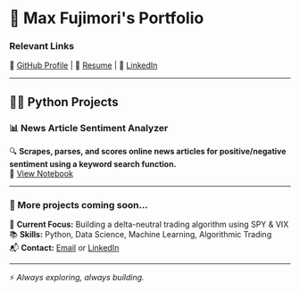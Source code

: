 # 🚀 Max Fujimori's Portfolio

### Relevant Links  
🔗 [GitHub Profile](https://github.com/FujiPy) | 📄 [Resume](https://www.linkedin.com/in/max-fujimori/) | 🔗 [LinkedIn](https://docs.google.com/document/d/1NT6Ydmdnngg8T_gO_Mcc06L559bciQC2uOTAZLOz18s/edit?usp=share_link)

---

## 👨‍💻 Python Projects

### 📊 News Article Sentiment Analyzer  
🔍 **Scrapes, parses, and scores online news articles for positive/negative sentiment using a keyword search function.**  
📌 [View Notebook](https://github.com/FujiPy/FujiPy.github.io/blob/main/Keyword_googlesearch_sentiment_analyzer.ipynb)

---

### 🚧 More projects coming soon...

📌 **Current Focus:** Building a delta-neutral trading algorithm using SPY & VIX  
📚 **Skills:** Python, Data Science, Machine Learning, Algorithmic Trading  
📬 **Contact:** [Email](mailto:your_email@gmail.com) or [LinkedIn](https://www.linkedin.com/in/max-fujimori/)

---
⚡ *Always exploring, always building.*
